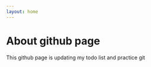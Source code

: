 ```yaml
---
layout: home
---
```

# About github page

This github page is updating my todo list and practice git
